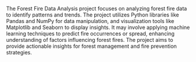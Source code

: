 The Forest Fire Data Analysis project focuses on analyzing forest fire data to identify patterns and trends. The project utilizes Python libraries like Pandas and NumPy for data manipulation, and visualization tools like Matplotlib and Seaborn to display insights. It may involve applying machine learning techniques to predict fire occurrences or spread, enhancing understanding of factors influencing forest fires. The project aims to provide actionable insights for forest management and fire prevention strategies.
